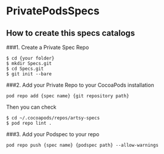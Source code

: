 # PrivatePodsSpecs

## How to create this specs catalogs

###1. Create a Private Spec Repo

```
$ cd {your folder}
$ mkdir Specs.git
$ cd Specs.git
$ git init --bare
```
###2. Add your Private Repo to your CocoaPods installation

```
pod repo add {spec name} {git repository path}
```

Then you can check 

```
$ cd ~/.cocoapods/repos/artsy-specs
$ pod repo lint .
```

###3. Add your Podspec to your repo

```
pod repo push {spec name} {podspec path} --allow-warnings
```



